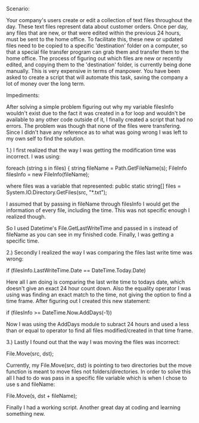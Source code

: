Scenario: 

Your company's users create or edit a collection of text files
throughout the day. These text files represent data about customer
orders.
Once per day, any files that are new, or that were edited within the
previous 24 hours, must be sent to the home office. To facilitate this,
these new or updated files need to be copied to a specific 'destination'
folder on a computer, so that a special file transfer program can grab
them and transfer them to the home office.
The process of figuring out which files are new or recently edited, and
copying them to the 'destination' folder, is currently being done
manually. This is very expensive in terms of manpower.
You have been asked to create a script that will automate this task,
saving the company a lot of money over the long term.

Impediments:

After solving a simple problem figuring out why my variable filesInfo wouldn't exist due to the fact it was created in a for loop and
wouldn't be available to any other code outside of it, I finally created a script that had no errors. The problem was though that none
of the files were transfering. Since I didn't have any reference as to what was going wrong I was left to my own self to find the solution. 

1.) I first realized that the way I was getting the modification time was incorrect. I was using:

foreach (string s in files)
            {
                string fileName = Path.GetFileName(s);
                FileInfo filesInfo = new FileInfo(fileName);
          
where files was a variable that represented: public static string[] files = System.IO.Directory.GetFiles(src, "*.txt");

I assumed that by passing in fileName through filesInfo I would get the information of every file, including the time. This was not 
specific enough I realized though.

So I used Datetime's File.GetLastWriteTime and passed in s instead of fileName as you can see in my finished code. Finally, I was getting 
a specific time.

2.) Secondly I realized the way I was comparing the files last write time was wrong:

if (filesInfo.LastWriteTime.Date == DateTime.Today.Date)

Here all I am doing is comparing the last write time to todays date, which doesn't give an exact 24 hour count down. Also the 
equality operator I was using was finding an exact match to the time, not giving the option to find a time frame.
After figuring out I created this new statement:

if (filesInfo >= DateTime.Now.AddDays(-1))

Now I was using the AddDays module to subract 24 hours and used a less than or equal to operator to find all files modified/created
in that time frame.

3.) Lastly I found out that the way I was moving the files was incorrect:

File.Move(src, dst);

Currently, my File.Move(src, dst) is pointing to two directories but the move function is meant to move files not folders/directories.
In order to solve this all I had to do was pass in a specific file variable which is when I chose to use s and fileName:

File.Move(s, dst + fileName);

Finally I had a working script. Another great day at coding and learning something new.

